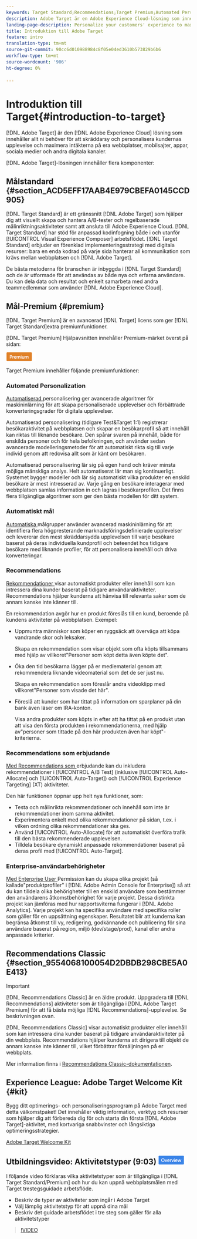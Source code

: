 ```yaml
---
keywords: Target Standard;Recommendations;Target Premium;Automated Personalization;auto-target;auto target;permissions;what is adobe target;
description: Adobe Target är en Adobe Experience Cloud-lösning som innehåller allt ni behöver för att skräddarsy och personalisera kundernas upplevelse och maximera intäkterna från era webbplatser, mobilsajter, appar, sociala medier och andra digitala kanaler.
landing-page-description: Personalize your customers' experience to maximize revenue on your web and mobile sites, apps, social media, and other digital channels.
title: Introduktion till Adobe Target
feature: intro
translation-type: tm+mt
source-git-commit: 90cc6d010988984c8f05e04ed3610b573829b6b6
workflow-type: tm+mt
source-wordcount: '906'
ht-degree: 0%

---
```



# Introduktion till Target{#introduction-to-target}

[!DNL Adobe Target] är den  [!DNL Adobe Experience Cloud] lösning som innehåller allt ni behöver för att skräddarsy och personalisera kundernas upplevelse och maximera intäkterna på era webbplatser, mobilsajter, appar, sociala medier och andra digitala kanaler.

[!DNL Adobe Target]-lösningen innehåller flera komponenter:

## Målstandard {#section_ACD5EFF17AAB4E979CBEFA0145CCD905}

[!DNL Target Standard] är ett gränssnitt  [!DNL Adobe Target] som hjälper dig att visuellt skapa och hantera A/B-tester och regelbaserade målinriktningsaktiviteter samt att ansluta till Adobe Experience Cloud. [!DNL Target Standard] har stöd för anpassad kodinfogning både i och utanför  [!UICONTROL Visual Experience Composer] arbetsflödet. [!DNL Target Standard] erbjuder en förenklad implementeringsstrategi med digitala resurser: bara en enda kodrad på varje sida hanterar all kommunikation som krävs mellan webbplatsen och  [!DNL Adobe Target].

De bästa metoderna för branschen är inbyggda i [!DNL Target Standard] och de är utformade för att användas av både nya och erfarna användare. Du kan dela data och resultat och enkelt samarbeta med andra teammedlemmar som använder [!DNL Adobe Experience Cloud].

## Mål-Premium {#premium}

[!DNL Target Premium] är en avancerad  [!DNL Target] licens som ger  [!DNL Target Standard]extra premiumfunktioner.

[!DNL Target Premium] Hjälpavsnitten innehåller Premium-märket överst på sidan:

![Premium-märke](/help/assets/premium.png)

Target Premium innehåller följande premiumfunktioner:

### Automated Personalization

[Automatiserad ](/help/c-activities/t-automated-personalization/automated-personalization.md#task_8AAF837796D74CF893CA2F88BA1491C9) personalisering ger avancerade algoritmer för maskininlärning för att skapa personaliserade upplevelser och förbättrade konverteringsgrader för digitala upplevelser.

Automatiserad personalisering (tidigare Test&amp;Target 1:1) registrerar besökaraktivitet på webbplatsen och skapar en besökarprofil så att innehåll kan riktas till liknande besökare. Den spårar svaren på innehåll, både för enskilda personer och för hela befolkningen, och använder sedan avancerade modelleringsmetoder för att automatiskt rikta sig till varje individ genom att redovisa allt som är känt om besökaren.

Automatiserad personalisering lär sig på egen hand och kräver minsta möjliga mänskliga analys. Helt automatiserat lär man sig kontinuerligt. Systemet bygger modeller och lär sig automatiskt vilka produkter en enskild besökare är mest intresserad av. Varje gång en besökare interagerar med webbplatsen samlas information in och lagras i besökarprofilen. Det finns flera tillgängliga algoritmer som ger den bästa modellen för ditt system.

### Automatiskt mål

[Automatiska ](/help/c-activities/auto-target/auto-target-to-optimize.md) målgrupper använder avancerad maskininlärning för att identifiera flera högpresterande marknadsföringsdefinierade upplevelser och levererar den mest skräddarsydda upplevelsen till varje besökare baserat på deras individuella kundprofil och beteendet hos tidigare besökare med liknande profiler, för att personalisera innehåll och driva konverteringar.

### Recommendations

[Rekommendationer ](/help/c-recommendations/recommendations.md#concept_7556C8A4543942F2A77B13A29339C0C0) visar automatiskt produkter eller innehåll som kan intressera dina kunder baserat på tidigare användaraktiviteter. Recommendations hjälper kunderna att hänvisa till relevanta saker som de annars kanske inte känner till.

En rekommendation avgör hur en produkt föreslås till en kund, beroende på kundens aktiviteter på webbplatsen. Exempel:

* Uppmuntra människor som köper en ryggsäck att överväga att köpa vandrande skor och leksaker.

   Skapa en rekommendation som visar objekt som ofta köpts tillsammans med hjälp av villkoret&quot;Personer som köpt detta även köpte det&quot;.

* Öka den tid besökarna lägger på er mediematerial genom att rekommendera liknande videomaterial som det de ser just nu.

   Skapa en rekommendation som föreslår andra videoklipp med villkoret&quot;Personer som visade det här&quot;.

* Föreslå att kunder som har tittat på information om sparplaner på din bank även läser om IRA-konton.

   Visa andra produkter som köpts in efter att ha tittat på en produkt utan att visa den första produkten i rekommendationerna, med hjälp av&quot;personer som tittade på den här produkten även har köpt&quot;-kriterierna.

### Recommendations som erbjudande

[Med Recommendations som ](/help/c-recommendations/recommendations-as-an-offer.md) erbjudande kan du inkludera rekommendationer i  [!UICONTROL A/B Test] (inklusive  [!UICONTROL Auto-Allocate] och  [!UICONTROL Auto-Target]) och  [!UICONTROL Experience Targeting] (XT) aktiviteter.

Den här funktionen öppnar upp helt nya funktioner, som:

* Testa och målinrikta rekommendationer och innehåll som inte är rekommendationer inom samma aktivitet.
* Experimentera enkelt med olika rekommendationer på sidan, t.ex. i vilken ordning olika rekommendationer ska ges.
* Använd [!UICONTROL Auto-Allocate] för att automatiskt överföra trafik till den bästa rekommenderade upplevelsen.
* Tilldela besökare dynamiskt anpassade rekommendationer baserat på deras profil med [!UICONTROL Auto-Target].

### Enterprise-användarbehörigheter

[Med Enterprise User ](/help/administrating-target/c-user-management/property-channel/property-channel.md#concept_E396B16FA2024ADBA27BC056138F9838) Permission kan du skapa olika projekt (så kallade&quot;produktprofiler&quot; i  [!DNL Adobe Admin Console for Enterprise]) så att du kan tilldela olika behörigheter till en enskild användare som bestämmer den användarens åtkomstbehörighet för varje projekt. Dessa distinkta projekt kan jämföras med hur rapportsviterna fungerar i [!DNL Adobe Analytics]. Varje projekt kan ha specifika användare med specifika roller som gäller för en uppsättning egenskaper. Resultatet blir att kunderna kan begränsa åtkomst till vy, redigering, godkännande och publicering för sina användare baserat på region, miljö (dev/stage/prod), kanal eller andra anpassade kriterier.

## Recommendations Classic {#section_9554068100054D2DBDB298CBE5A0E413}

>[!IMPORTANT]
>
>[!DNL Recommendations Classic] är en äldre produkt. Uppgradera till [!DNL Recommendations] aktiviteter som är tillgängliga i [!DNL Adobe Target Premium] för att få bästa möjliga [!DNL Recommendations]-upplevelse. Se beskrivningen ovan.

[!DNL Recommendations Classic] visar automatiskt produkter eller innehåll som kan intressera dina kunder baserat på tidigare användaraktiviteter på din webbplats. Recommendations hjälper kunderna att dirigera till objekt de annars kanske inte känner till, vilket förbättrar försäljningen på er webbplats.

Mer information finns i [Recommendations Classic-dokumentationen](/help/assets/adobe-recommendations-classic.pdf).

## Experience League: Adobe Target Welcome Kit {#kit}

Bygg ditt optimerings- och personaliseringsprogram på Adobe Target med detta välkomstpaket! Det innehåller viktig information, verktyg och resurser som hjälper dig att förbereda dig för och starta din första [!DNL Adobe Target]-aktivitet, med kortvariga snabbvinster och långsiktiga optimeringsstrategier.

[Adobe Target Welcome Kit](https://expleague.azureedge.net/pdf/Adobe-Target-Welcome-Kit.pdf)

## Utbildningsvideo: Aktivitetstyper (9:03) ![Översikt](/help/assets/overview.png)

I följande video förklaras vilka aktivitetstyper som är tillgängliga i [!DNL Target Standard/Premium] och hur du kan uppnå webbplatsmålen med Target trestegsguidade arbetsflöde.

* Beskriv de typer av aktiviteter som ingår i Adobe Target
* Välj lämplig aktivitetstyp för att uppnå dina mål
* Beskriv det guidade arbetsflödet i tre steg som gäller för alla aktivitetstyper

>[!VIDEO](https://video.tv.adobe.com/v/17386)
